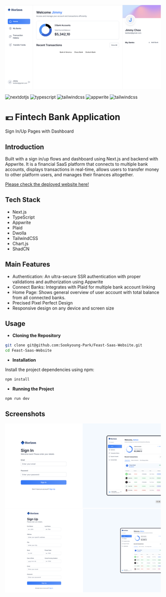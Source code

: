 ![LandingPage](https://github.com/Sookyoung-Park/Banking-App/blob/main/banking-app/public/icons/bankingapp-moneyshot.png?raw=true)

<div>
    <img src="https://img.shields.io/badge/-Next_JS-black?style=for-the-badge&logoColor=white&logo=nextdotjs&color=000000" alt="nextdotjs" />
    <img src="https://img.shields.io/badge/-TypeScript-black?style=for-the-badge&logoColor=white&logo=typescript&color=3178C6" alt="typescript" />
    <img src="https://img.shields.io/badge/-Tailwind_CSS-black?style=for-the-badge&logoColor=white&logo=tailwindcss&color=06B6D4" alt="tailwindcss" />
    <img src="https://img.shields.io/badge/-Appwrite-black?style=for-the-badge&logoColor=white&logo=appwrite&color=FD366E" alt="appwrite" />
    <img src="https://img.shields.io/badge/-Tailwind_CSS-black?style=for-the-badge&logoColor=white&logo=tailwindcss&color=fafafa" alt="tailwindcss" />
</div>


# 💶 Fintech Bank Application 
Sign In/Up Pages with Dashboard

## **Introduction**

Built with a sign in/up flows and dashboard using Next.js and backend with Appwrite. It is a financial SaaS platform that connects to multiple bank accounts, displays transactions in real-time, allows users to transfer money to other platform users, and manages their finances altogether.

<a href="https://drive.google.com/file/d/1Lt2vFWM0jzQg4S8wrYMQ8SDTOPX5DOa7/view?usp=sharing">Please check the deployed website here!</a>

## **Tech Stack**

- Next.js
- TypeScript
- Appwrite
- Plaid
- Dwolla
- TailwindCSS
- Chart.js
- ShadCN


## **Main Features**
- Authentication: An ultra-secure SSR authentication with proper validations and authorization using Appwrite
- Connect Banks: Integrates with Plaid for multiple bank account linking
-  Home Page: Shows general overview of user account with total balance from all connected banks.
-  Precised Pixel Perfect Design
- Responsive design on any device and screen size


## **Usage**
- **Cloning the Repository**

```bash
git clone git@github.com:Sookyoung-Park/Feast-Saas-Website.git
cd Feast-Saas-Website
```

- **Installation**

Install the project dependencies using npm:

```bash
npm install
```

- **Running the Project**

```bash
npm run dev
```


## **Screenshots**
![Screenshot1](https://github.com/Sookyoung-Park/Banking-App/blob/main/banking-app/public/icons/bankingapp-signin.png?raw=true)
![Screenshot2](https://github.com/Sookyoung-Park/Banking-App/blob/main/banking-app/public/icons/bankingapp-signup.png?raw=true)